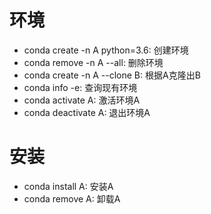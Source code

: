 # 环境
* conda create -n A python=3.6: 创建环境
* conda remove -n A --all: 删除环境
* conda create -n A --clone B: 根据A克隆出B
* conda info -e: 查询现有环境
* conda activate A: 激活环境A
* conda deactivate A: 退出环境A

# 安装
* conda install A: 安装A
* conda remove A: 卸载A